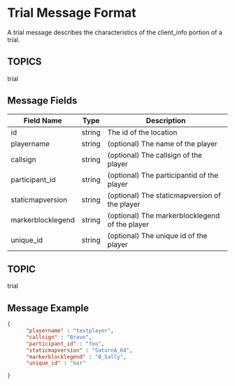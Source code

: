 # Trial Message Format
A trial message describes the characteristics of the client_info portion of a trial.  

## TOPICS

trial
## Message Fields

| Field Name | Type | Description
| --- | --- | ---|
| id | string | The id of the location
| playername | string | (optional) The name of the player 
| callsign | string | (optional) The callsign of the player 
| participant_id | string | (optional) The participantid of the player 
| staticmapversion | string | (optional) The staticmapversion of the player 
| markerblocklegend | string | (optional) The markerblocklegend of the player 
| unique_id | string | (optional) The unique id of the player 


## TOPIC
trial

## Message Example

```json
{
      "playername" : "testplayer",
      "callsign" : "Bravo",
      "participant_id" : "foo",
      "staticmapversion" : "SaturnA_64",
      "markerblocklegend" : "B_Sally",
      "unique_id" : "bar"

}

```